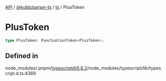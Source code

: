 [API](../../../../../packages.md) / [@kubb/parser-ts](../../../index.md) / [ts](../index.md) / PlusToken

# PlusToken

```ts
type PlusToken: PunctuationToken<PlusToken>;
```

## Defined in

node\_modules/.pnpm/typescript@5.6.2/node\_modules/typescript/lib/typescript.d.ts:4369
